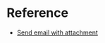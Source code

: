 # Reference
* [Send email with attachment](https://howtodoinjava.com/spring-boot2/send-email-with-attachment/)
